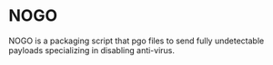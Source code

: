 # NOGO
NOGO is a packaging script that pgo files to send fully undetectable payloads specializing in disabling anti-virus.
